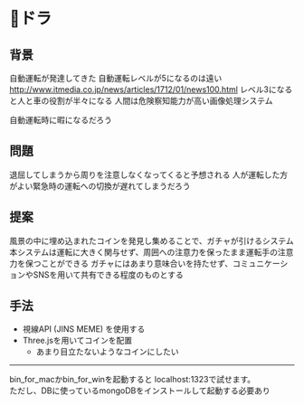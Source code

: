 # 🍣ドラ

## 背景

自動運転が発達してきた
自動運転レベルが5になるのは遠い
http://www.itmedia.co.jp/news/articles/1712/01/news100.html
レベル3になると人と車の役割が半々になる
人間は危険察知能力が高い画像処理システム

自動運転時に暇になるだろう


## 問題

退屈してしまうから周りを注意しなくなってくると予想される
人が運転した方がよい緊急時の運転への切換が遅れてしまうだろう


## 提案

風景の中に埋め込まれたコインを発見し集めることで、ガチャが引けるシステム
本システムは運転に大きく関与せず、周囲への注意力を保ったまま運転手の注意力を保つことができる
ガチャにはあまり意味合いを持たせず、コミュニケーションやSNSを用いて共有できる程度のものとする


## 手法

- 視線API (JINS MEME) を使用する
- Three.jsを用いてコインを配置
  - あまり目立たないようなコインにしたい


_____

bin_for_macかbin_for_winを起動すると localhost:1323で試せます。  
ただし、DBに使っているmongoDBをインストールして起動する必要あり
